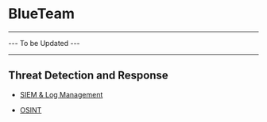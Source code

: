 # BlueTeam
-------------

--- To be Updated ---

-------------

## Threat Detection and Response

- [SIEM & Log Management](siem.md)

- [OSINT](osint.md)

